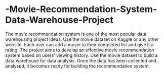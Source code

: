 # -Movie-Recommendation-System-Data-Warehouse-Project

The movie recommendation system is one of the most popular data warehousing project ideas. Use the movie dataset on Kaggle or any other website. Each user can add a movie to their completed list and give it a rating. The project aims to develop an effective movie recommendation system based on users' viewing history. Use the movie dataset to build a data warehouse for data analysis. Once the data has been collected and analysed, it becomes ready for building the recommendation system.
